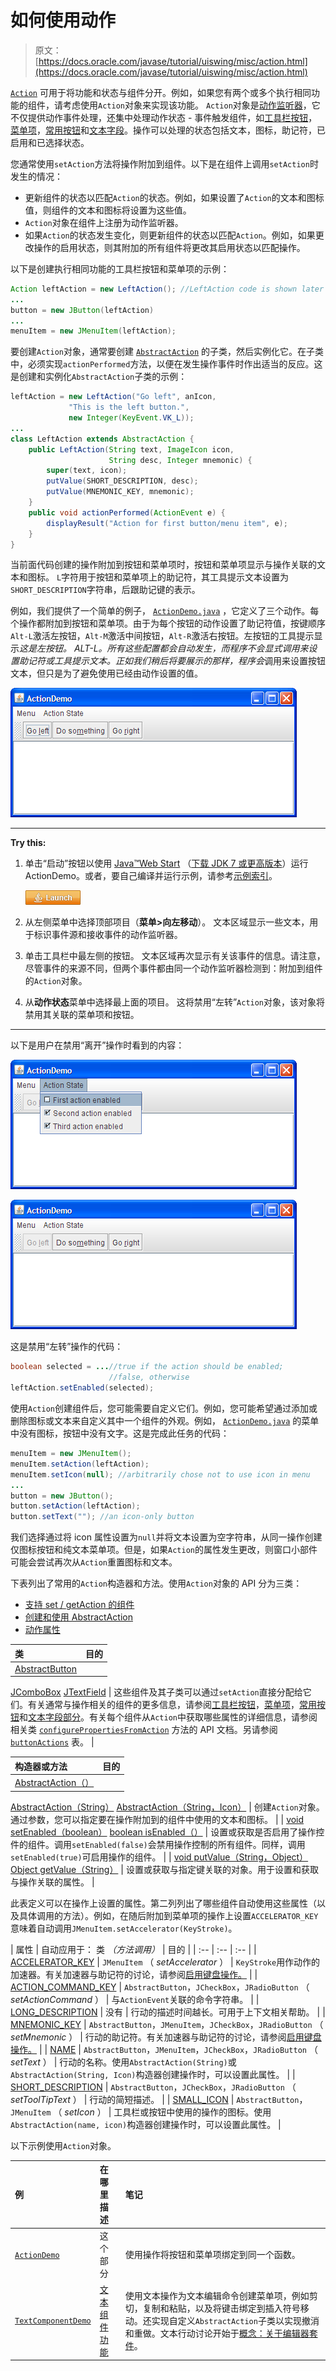 # 如何使用动作

> 原文： [https://docs.oracle.com/javase/tutorial/uiswing/misc/action.html](https://docs.oracle.com/javase/tutorial/uiswing/misc/action.html)

[`Action`](https://docs.oracle.com/javase/8/docs/api/javax/swing/Action.html) 可用于将功能和状态与组件分开。例如，如果您有两个或多个执行相同功能的组件，请考虑使用`Action`对象来实现该功能。 `Action`对象是[动作监听器](../events/actionlistener.html)，它不仅提供动作事件处理，还集中处理动作状态 - 事件触发组件，如[工具栏按钮](../components/toolbar.html)， [菜单项](../components/menu.html)，[常用按钮](../components/button.html)和[文本字段](../components/textfield.html)。操作可以处理的状态包括文本，图标，助记符，已启用和已选择状态。

您通常使用`setAction`方法将操作附加到组件。以下是在组件上调用`setAction`时发生的情况：

*   更新组件的状态以匹配`Action`的状态。例如，如果设置了`Action`的文本和图标值，则组件的文本和图标将设置为这些值。
*   `Action`对象在组件上注册为动作监听器。
*   如果`Action`的状态发生变化，则更新组件的状态以匹配`Action`。例如，如果更改操作的启用状态，则其附加的所有组件将更改其启用状态以匹配操作。

以下是创建执行相同功能的工具栏按钮和菜单项的示例：

```java
Action leftAction = new LeftAction(); //LeftAction code is shown later
...
button = new JButton(leftAction)
...
menuItem = new JMenuItem(leftAction);

```

要创建`Action`对象，通常要创建 [`AbstractAction`](https://docs.oracle.com/javase/8/docs/api/javax/swing/AbstractAction.html) 的子类，然后实例化它。在子类中，必须实现`actionPerformed`方法，以便在发生操作事件时作出适当的反应。这是创建和实例化`AbstractAction`子类的示例：

```java
leftAction = new LeftAction("Go left", anIcon,
             "This is the left button.",
             new Integer(KeyEvent.VK_L));
...
class LeftAction extends AbstractAction {
    public LeftAction(String text, ImageIcon icon,
                      String desc, Integer mnemonic) {
        super(text, icon);
        putValue(SHORT_DESCRIPTION, desc);
        putValue(MNEMONIC_KEY, mnemonic);
    }
    public void actionPerformed(ActionEvent e) {
        displayResult("Action for first button/menu item", e);
    }
}

```

当前面代码创建的操作附加到按钮和菜单项时，按钮和菜单项显示与操作关联的文本和图标。 `L`字符用于按钮和菜单项上的助记符，其工具提示文本设置为`SHORT_DESCRIPTION`字符串，后跟助记键的表示。

例如，我们提供了一个简单的例子， [`ActionDemo.java`](../examples/misc/ActionDemoProject/src/misc/ActionDemo.java) ，它定义了三个动作。每个操作都附加到按钮和菜单项。由于为每个按钮的动作设置了助记符值，按键顺序`Alt-L`激活左按钮，`Alt-M`激活中间按钮，`Alt-R`激活右按钮。左按钮的工具提示显示*这是左按钮。 ALT-L。*所有这些配置都会自动发生，而程序不会显式调用来设置助记符或工具提示文本。正如我们稍后将要展示的那样，程序*会*调用来设置按钮文本，但只是为了避免使用已经由动作设置的值。

![A snapshot of ActionDemo, which uses actions to coordinate menus and buttons.](img/3a13aeb4435421e4b81ef2b78ccb2507.jpg)

* * *

**Try this:** 

1.  单击“启动”按钮以使用 [Java™Web Start](http://www.oracle.com/technetwork/java/javase/javawebstart/index.html) （[下载 JDK 7 或更高版本](http://www.oracle.com/technetwork/java/javase/downloads/index.html)）运行 ActionDemo。或者，要自己编译并运行示例，请参考[示例索引](../examples/misc/index.html#ActionDemo)。

    [![Launches the ActionDemo example](img/4707a69a17729d71c56b2bdbbb4cc61c.jpg)](https://docs.oracle.com/javase/tutorialJWS/samples/uiswing/ActionDemoProject/ActionDemo.jnlp)

2.  从左侧菜单中选择顶部项目（**菜单&gt;向左移动**）。
    文本区域显示一些文本，用于标识事件源和接收事件的动作监听器。

3.  单击工具栏中最左侧的按钮。
    文本区域再次显示有关该事件的信息。请注意，尽管事件的来源不同，但两个事件都由同一个动作监听器检测到：附加到组件的`Action`对象。

4.  从**动作状态**菜单中选择最上面的项目。
    这将禁用“左转”`Action`对象，该对象将禁用其关联的菜单项和按钮。

* * *

以下是用户在禁用“离开”操作时看到的内容：


![A snapshot of ActionDemo when ](img/2ceeb884287d2e47a91f29156540fa4e.jpg)


![A snapshot of ActionDemo when ](img/d0135996b4a53393c7c10d5b2ab30994.jpg)


这是禁用“左转”操作的代码：

```java
boolean selected = ...//true if the action should be enabled;
                      //false, otherwise
leftAction.setEnabled(selected);

```

使用`Action`创建组件后，您可能需要自定义它们。例如，您可能希望通过添加或删除图标或文本来自定义其中一个组件的外观。例如， [`ActionDemo.java`](../examples/misc/ActionDemoProject/src/misc/ActionDemo.java) 的菜单中没有图标，按钮中没有文字。这是完成此任务的代码：

```java
menuItem = new JMenuItem();
menuItem.setAction(leftAction);
menuItem.setIcon(null); //arbitrarily chose not to use icon in menu
...
button = new JButton();
button.setAction(leftAction);
button.setText(""); //an icon-only button

```

我们选择通过将 icon 属性设置为`null`并将文本设置为空字符串，从同一操作创建仅图标按钮和纯文本菜单项。但是，如果`Action`的属性发生更改，则窗口小部件可能会尝试再次从`Action`重置图标和文本。

下表列出了常用的`Action`构造器和方法。使用`Action`对象的 API 分为三类：

*   [支持 set / getAction 的组件](#actioncomponents)
*   [创建和使用 AbstractAction](#actionapi)
*   [动作属性](#properties)


| 类 | 目的 |
| :-- | :-- |
| [AbstractButton](https://docs.oracle.com/javase/8/docs/api/javax/swing/AbstractButton.html#setAction-javax.swing.Action-)
[JComboBox](https://docs.oracle.com/javase/8/docs/api/javax/swing/JComboBox.html#setAction-javax.swing.Action-)
[JTextField](https://docs.oracle.com/javase/8/docs/api/javax/swing/JTextField.html#setAction-javax.swing.Action-) | 这些组件及其子类可以通过`setAction`直接分配给它们。有关通常与操作相关的组件的更多信息，请参阅[工具栏按钮](../components/toolbar.html)，[菜单项](../components/menu.html)，[常用按钮](../components/button.html)和[文本字段部分](../components/textfield.html)。有关每个组件从`Action`中获取哪些属性的详细信息，请参阅相关类 [`configurePropertiesFromAction`](https://docs.oracle.com/javase/8/docs/api/javax/swing/JMenuItem.html#configurePropertiesFromAction-javax.swing.Action-) 方法的 API 文档。另请参阅 [`buttonActions`](https://docs.oracle.com/javase/8/docs/api/javax/swing/Action.html#buttonActions) 表。 |


| 构造器或方法 | 目的 |
| :-- | :-- |
| [AbstractAction（）](https://docs.oracle.com/javase/8/docs/api/javax/swing/AbstractAction.html#AbstractAction--)
[AbstractAction（String）](https://docs.oracle.com/javase/8/docs/api/javax/swing/AbstractAction.html#AbstractAction-java.lang.String-)
[AbstractAction（String，Icon）](https://docs.oracle.com/javase/8/docs/api/javax/swing/AbstractAction.html#AbstractAction-java.lang.String-javax.swing.Icon-) | 创建`Action`对象。通过参数，您可以指定要在操作附加到的组件中使用的文本和图标。 |
| [void setEnabled（boolean）](https://docs.oracle.com/javase/8/docs/api/javax/swing/AbstractAction.html#setEnabled-boolean-)
[boolean isEnabled（）](https://docs.oracle.com/javase/8/docs/api/javax/swing/AbstractAction.html#isEnabled--) | 设置或获取是否启用了操作控件的组件。调用`setEnabled(false)`会禁用操作控制的所有组件。同样，调用`setEnabled(true)`可启用操作的组件。 |
| [void putValue（String，Object）](https://docs.oracle.com/javase/8/docs/api/javax/swing/AbstractAction.html#putValue-java.lang.String-java.lang.Object-)
[Object getValue（String）](https://docs.oracle.com/javase/8/docs/api/javax/swing/AbstractAction.html#getValue-java.lang.String-) | 设置或获取与指定键关联的对象。用于设置和获取与操作关联的属性。 |

此表定义可以在操作上设置的属性。第二列列出了哪些组件自动使用这些属性（以及具体调用的方法）。例如，在随后附加到菜单项的操作上设置`ACCELERATOR_KEY`意味着自动调用`JMenuItem.setAccelerator(KeyStroke)`。

| 属性 | 自动应用于：
类
_（方法调用）_ | 目的 |
| :-- | :-- | :-- |
| [ACCELERATOR_KEY](https://docs.oracle.com/javase/8/docs/api/javax/swing/Action.html#ACCELERATOR_KEY) | `JMenuItem`
（ _setAccelerator_ ） | `KeyStroke`用作动作的加速器。有关加速器与助记符的讨论，请参阅[启用键盘操作。](../components/menu.html#mnemonic) |
| [ACTION_COMMAND_KEY](https://docs.oracle.com/javase/8/docs/api/javax/swing/Action.html#ACTION_COMMAND_KEY) | `AbstractButton`，`JCheckBox`，`JRadioButton`
（ _setActionCommand_ ） | 与`ActionEvent`关联的命令字符串。 |
| [LONG_DESCRIPTION](https://docs.oracle.com/javase/8/docs/api/javax/swing/Action.html#LONG_DESCRIPTION) | 没有 | 行动的描述时间越长。可用于上下文相关帮助。 |
| [MNEMONIC_KEY](https://docs.oracle.com/javase/8/docs/api/javax/swing/Action.html#MNEMONIC_KEY) | `AbstractButton`，`JMenuItem`，`JCheckBox`，`JRadioButton`
（ _setMnemonic_ ） | 行动的助记符。有关加速器与助记符的讨论，请参阅[启用键盘操作。](../components/menu.html#mnemonic) |
| [NAME](https://docs.oracle.com/javase/8/docs/api/javax/swing/Action.html#NAME) | `AbstractButton`，`JMenuItem`，`JCheckBox`，`JRadioButton`
（ _setText_ ） | 行动的名称。使用`AbstractAction(String)`或`AbstractAction(String, Icon)`构造器创建操作时，可以设置此属性。 |
| [SHORT_DESCRIPTION](https://docs.oracle.com/javase/8/docs/api/javax/swing/Action.html#SHORT_DESCRIPTION) | `AbstractButton`，`JCheckBox`，`JRadioButton`
（ _setToolTipText_ ） | 行动的简短描述。 |
| [SMALL_ICON](https://docs.oracle.com/javase/8/docs/api/javax/swing/Action.html#SMALL_ICON) | `AbstractButton`，`JMenuItem`
（ _setIcon_ ） | 工具栏或按钮中使用的操作的图标。使用`AbstractAction(name, icon)`构造器创建操作时，可以设置此属性。 |

以下示例使用`Action`对象。

| 例 | 在哪里描述 | 笔记 |
| :-- | :-- | :-- |
| [`ActionDemo`](../examples/misc/index.html#ActionDemo) | 这个部分 | 使用操作将按钮和菜单项绑定到同一个函数。 |
| [`TextComponentDemo`](../examples/components/index.html#TextComponentDemo) | [文本组件功能](../components/generaltext.html) | 使用文本操作为文本编辑命令创建菜单项，例如剪切，复制和粘贴，以及将键击绑定到插入符号移动。还实现自定义`AbstractAction`子类以实现撤消和重做。文本行动讨论开始于[概念：关于编辑器套件](../components/generaltext.html#editorkits)。 |